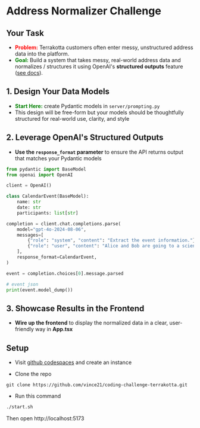 # Address Normalizer Challenge


## Your Task

- <span style="color:red">**Problem:**</span> Terrakotta customers often enter messy, unstructured address data into the platform.
- <span style="color:green">**Goal:**</span> Build a system that takes messy, real-world address data and normalizes / structures it using OpenAI's **structured outputs** feature ([see docs](https://platform.openai.com/docs/guides/structured-outputs)).

## 1. **Design Your Data Models**
- <span style="color:green">**Start Here:**</span> create Pydantic models in `server/prompting.py`
- This design will be free-form but your models should be thoughtfully structured for real-world use, clarity, and style

## 2. **Leverage OpenAI's Structured Outputs**
- **Use the `response_format` parameter** to ensure the API returns output that matches your Pydantic models


```python
from pydantic import BaseModel
from openai import OpenAI

client = OpenAI()

class CalendarEvent(BaseModel):
    name: str
    date: str
    participants: list[str]

completion = client.chat.completions.parse(
    model="gpt-4o-2024-08-06",
    messages=[
        {"role": "system", "content": "Extract the event information."},
        {"role": "user", "content": "Alice and Bob are going to a science fair on Friday."},
    ],
    response_format=CalendarEvent,
)

event = completion.choices[0].message.parsed

# event json
print(event.model_dump())
```


## 3. **Showcase Results in the Frontend**
- **Wire up the frontend** to display the normalized data in a clear, user-friendly way in **App.tsx**

## Setup

- Visit [github codespaces](https://github.com/features/codespaces) and create an instance

- Clone the repo

```
git clone https://github.com/vince21/coding-challenge-terrakotta.git
```

- Run this command

```bash
./start.sh
```

Then open http://localhost:5173
